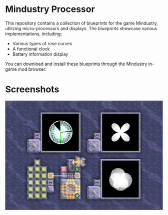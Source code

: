 # Mindustry Processor


This repository contains a collection of blueprints for the game Mindustry, utilizing micro-processors and displays. The blueprints showcase various implementations, including:

- Various types of rose curves
- A functional clock
- Battery information display

You can download and install these blueprints through the Mindustry in-game mod browser.

# Screenshots


![running.png](./assets/running.png)